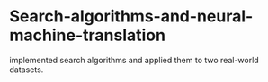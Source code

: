 # Search-algorithms-and-neural-machine-translation
implemented search algorithms and applied them to two real-world datasets.
